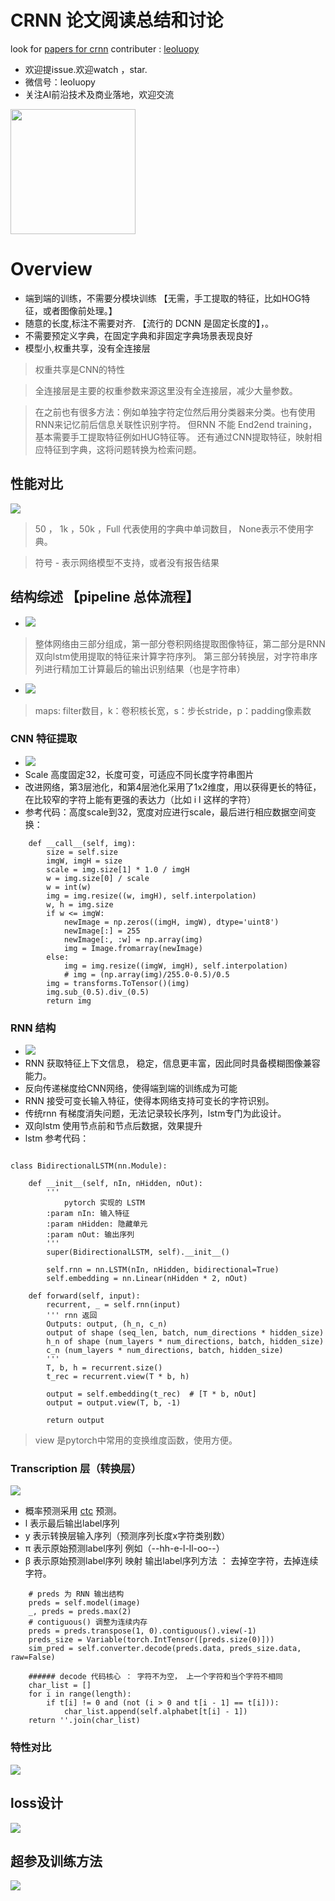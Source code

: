 

# CRNN 论文阅读总结和讨论

look for [papers for crnn](./pami2015_crnn.pdf)
contributer : [leoluopy](https://github.com/leoluopy)

+ 欢迎提issue.欢迎watch ，star.
+ 微信号：leoluopy
+ 关注AI前沿技术及商业落地，欢迎交流

<img width="200" height="200" src="https://github.com/leoluopy/paper_discussing/blob/master/wechat_id.jpeg"/>


# Overview
+ 端到端的训练，不需要分模块训练 【无需，手工提取的特征，比如HOG特征，或者图像前处理。】
+ 随意的长度,标注不需要对齐.  【流行的 DCNN 是固定长度的】，。
+ 不需要预定义字典，在固定字典和非固定字典场景表现良好
+ 模型小,权重共享，没有全连接层
> 权重共享是CNN的特性

> 全连接层是主要的权重参数来源这里没有全连接层，减少大量参数。

> 在之前也有很多方法：例如单独字符定位然后用分类器来分类。也有使用RNN来记忆前后信息关联性识别字符。
但RNN 不能 End2end training，基本需要手工提取特征例如HUG特征等。
还有通过CNN提取特征，映射相应特征到字典，这将问题转换为检索问题。
## 性能对比
![](./result_compare.png)
> 50 ， 1k ，50k ，Full 代表使用的字典中单词数目， None表示不使用字典。

> 符号 - 表示网络模型不支持，或者没有报告结果
## 结构综述 【pipeline 总体流程】
+ ![](./full_arch.png)
> 整体网络由三部分组成，第一部分卷积网络提取图像特征，第二部分是RNN双向lstm使用提取的特征来计算字符序列。
第三部分转换层，对字符串序列进行精加工计算最后的输出识别结果（也是字符串）
+ ![](./arch_param.png) 
> maps: filter数目，k：卷积核长宽，s：步长stride，p：padding像素数


### CNN 特征提取
+ ![](./feature_extra.png)
+ Scale 高度固定32，长度可变，可适应不同长度字符串图片
+ 改进网络，第3层池化，和第4层池化采用了1x2维度，用以获得更长的特征，在比较窄的字符上能有更强的表达力（比如 i l 这样的字符）
+ 参考代码：高度scale到32，宽度对应进行scale，最后进行相应数据空间变换：
```angular2html
    def __call__(self, img):
        size = self.size
        imgW, imgH = size
        scale = img.size[1] * 1.0 / imgH
        w = img.size[0] / scale
        w = int(w)
        img = img.resize((w, imgH), self.interpolation)
        w, h = img.size
        if w <= imgW:
            newImage = np.zeros((imgH, imgW), dtype='uint8')
            newImage[:] = 255
            newImage[:, :w] = np.array(img)
            img = Image.fromarray(newImage)
        else:
            img = img.resize((imgW, imgH), self.interpolation)
            # img = (np.array(img)/255.0-0.5)/0.5
        img = transforms.ToTensor()(img)
        img.sub_(0.5).div_(0.5)
        return img
```
### RNN 结构
+ ![](./rnn_lstm.png)
+ RNN 获取特征上下文信息， 稳定，信息更丰富，因此同时具备模糊图像兼容能力。
+ 反向传递梯度给CNN网络，使得端到端的训练成为可能
+ RNN 接受可变长输入特征，使得本网络支持可变长的字符识别。
+ 传统rnn 有梯度消失问题，无法记录较长序列，lstm专门为此设计。
+ 双向lstm 使用节点前和节点后数据，效果提升
+ lstm 参考代码：
```angular2html

class BidirectionalLSTM(nn.Module):

    def __init__(self, nIn, nHidden, nOut):
        '''
            pytorch 实现的 LSTM
        :param nIn: 输入特征
        :param nHidden: 隐藏单元
        :param nOut: 输出序列
        '''
        super(BidirectionalLSTM, self).__init__()

        self.rnn = nn.LSTM(nIn, nHidden, bidirectional=True)
        self.embedding = nn.Linear(nHidden * 2, nOut)

    def forward(self, input):
        recurrent, _ = self.rnn(input)
        ''' rnn 返回
        Outputs: output, (h_n, c_n)
        output of shape (seq_len, batch, num_directions * hidden_size)
        h_n of shape (num_layers * num_directions, batch, hidden_size)
        c_n (num_layers * num_directions, batch, hidden_size) 
        '''
        T, b, h = recurrent.size()
        t_rec = recurrent.view(T * b, h)

        output = self.embedding(t_rec)  # [T * b, nOut]
        output = output.view(T, b, -1)

        return output
```
> view 是pytorch中常用的变换维度函数，使用方便。
### Transcription 层（转换层）
![](./label_sequence.png)
+ 概率预测采用 [ctc](https://distill.pub/2017/ctc/) 预测。
+ l 表示最后输出label序列
+ y 表示转换层输入序列（预测序列长度x字符类别数）
+ π 表示原始预测label序列 例如（--hh-e-l-ll-oo--）
+ β 表示原始预测label序列 映射 输出label序列方法 ： 去掉空字符，去掉连续字符。
```angular2html
    # preds 为 RNN 输出结构
    preds = self.model(image)
    _, preds = preds.max(2)
    # contiguous() 调整为连续内存
    preds = preds.transpose(1, 0).contiguous().view(-1)
    preds_size = Variable(torch.IntTensor([preds.size(0)]))
    sim_pred = self.converter.decode(preds.data, preds_size.data, raw=False)
```

```angular2html
    ###### decode 代码核心 ： 字符不为空， 上一个字符和当个字符不相同
    char_list = []
    for i in range(length):
        if t[i] != 0 and (not (i > 0 and t[i - 1] == t[i])):
            char_list.append(self.alphabet[t[i] - 1])
    return ''.join(char_list)
```

### 特性对比
![](./feature_compare.png)

## loss设计
![](loss.png)

## 超参及训练方法
![](./edit_dis.png)


